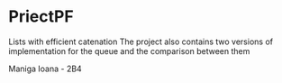 # PriectPF
Lists with efficient catenation
The project also contains two versions of implementation for the queue and the comparison between them 

Maniga Ioana - 2B4
